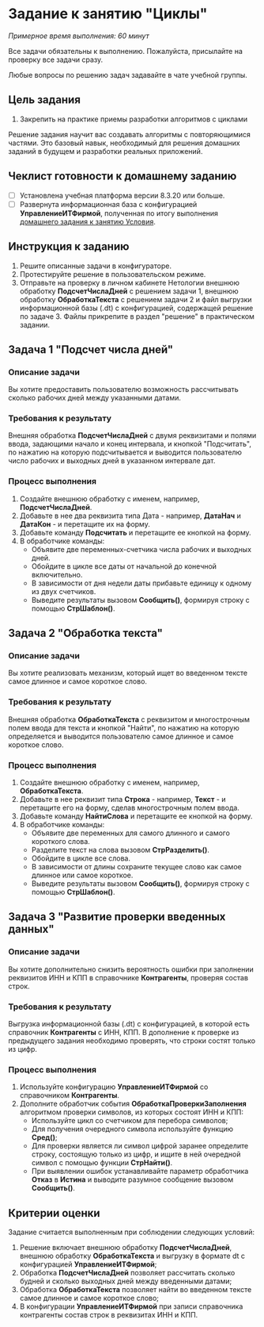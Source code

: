 # Задание к занятию "Циклы"
_Примерное время выполнения: 60 минут_

Все задачи обязательны к выполнению. Пожалуйста, присылайте на проверку все задачи сразу.

Любые вопросы по решению задач задавайте в чате учебной группы.

## Цель задания

1. Закрепить на практике приемы разработки алгоритмов с циклами

Решение задания научит вас создавать алгоритмы с повторяющимися частями. Это базовый навык, необходимый для решения домашних заданий в будущем и разработки реальных приложений.

## Чеклист готовности к домашнему заданию

- [ ] Установлена учебная платформа версии 8.3.20 или больше.
- [ ] Развернута информационная база с конфигурацией **УправлениеИТФирмой**, полученная по итогу выполнения [домашнего задания к занятию Условия](/homework-2-5.md).

## Инструкция к заданию

1. Решите описанные задачи в конфигураторе.
2. Протестируйте решение в пользовательском режиме.
3. Отправьте на проверку в личном кабинете Нетологии внешнюю обработку **ПодсчетЧислаДней** с решением задачи 1, внешнюю обработку **ОбработкаТекста** с решением задачи 2 и файл выгрузки информационной базы (.dt) с конфигурацией, содержащей решение по задаче 3. Файлы прикрепите в раздел "решение" в практическом задании.

## Задача 1 "Подсчет числа дней"

### Описание задачи
Вы хотите предоставить пользователю возможность рассчитывать сколько рабочих дней между указанными датами.

### Требования к результату
Внешняя обработка **ПодсчетЧислаДней** с двумя реквизитами и полями ввода, задающими начало и конец интервала, и кнопкой "Подсчитать", по нажатию на которую подсчитывается и выводится пользователю число рабочих и выходных дней в указанном интервале дат.

### Процесс выполнения
1. Создайте внешнюю обработку с именем, например, **ПодсчетЧислаДней**.
2. Добавьте в нее два реквизита типа Дата - например, **ДатаНач** и **ДатаКон** - и перетащите их на форму.
3. Добавьте команду **Подсчитать** и перетащите ее кнопкой на форму.
4. В обработчике команды:
    * Объявите две переменных-счетчика числа рабочих и выходных дней.
    * Обойдите в цикле все даты от начальной до конечной включительно.
    * В зависимости от дня недели даты прибавьте единицу к одному из двух счетчиков.
    * Выведите результаты вызовом **Сообщить()**, формируя строку с помощью **СтрШаблон()**.

## Задача 2 "Обработка текста"

### Описание задачи
Вы хотите реализовать механизм, который ищет во введенном тексте самое длинное и самое короткое слово.

### Требования к результату
Внешняя обработка **ОбработкаТекста** с реквизитом и многострочным полем ввода для текста и кнопкой "Найти", по нажатию на которую определяется и выводится пользователю самое длинное и самое короткое слово.

### Процесс выполнения
1. Создайте внешнюю обработку с именем, например, **ОбработкаТекста**.
2. Добавьте в нее реквизит типа **Строка** - например, **Текст** - и перетащите его на форму, сделав многострочным полем ввода.
3. Добавьте команду **НайтиСлова** и перетащите ее кнопкой на форму.
4. В обработчике команды:
    * Объявите две переменных для самого длинного и самого короткого слова.
    * Разделите текст на слова вызовом **СтрРазделить()**.
    * Обойдите в цикле все слова.
    * В зависимости от длины сохраните текущее слово как самое длинное или самое короткое.
    * Выведите результаты вызовом **Сообщить()**, формируя строку с помощью **СтрШаблон()**.

## Задача 3 "Развитие проверки введенных данных"

### Описание задачи
Вы хотите дополнительно снизить вероятность ошибки при заполнении реквизитов ИНН и КПП в справочнике **Контрагенты**, проверяя состав строк.

### Требования к результату
Выгрузка информационной базы (.dt) с конфигурацией, в которой есть справочник **Контрагенты** с ИНН, КПП. В дополнение к проверке из предыдущего задания необходимо проверять, что строки состят только из цифр.

### Процесс выполнения
1. Используйте конфигурацию **УправлениеИТФирмой** со справочником **Контрагенты**.
2. Дополните обработчик события **ОбработкаПроверкиЗаполнения** алгоритмом проверки символов, из которых состоят ИНН и КПП:
    * Используйте цикл со счетчиком для перебора символов;
    * Для получения очередного символа используйте функцию **Сред()**;
    * Для проверки является ли символ цифрой заранее определите строку, состоящую только из цифр, и ищите в ней очередной символ с помощью функции **СтрНайти()**.
    * При выявлении ошибок устанавливайте параметр обработчика **Отказ** в **Истина** и выводите разумное сообщение вызовом **Сообщить()**.

## Критерии оценки

Задание считается выполненным при соблюдении следующих условий:
1. Решение включает внешнюю обработку **ПодсчетЧислаДней**, внешнюю обработку **ОбработкаТекста** и  выгрузку в формате dt с конфигурацией **УправлениеИТФирмой**;
2. Обработка **ПодсчетЧислаДней** позволяет рассчитать сколько будней и сколько выходных дней между введенными датами;
3. Обработка **ОбработкаТекста** позволяет найти во введенном тексте самое длинное и самое короткое слово;
4. В конфигурации **УправлениеИТФирмой** при записи справочника контрагенты состав строк в реквизитах ИНН и КПП.
